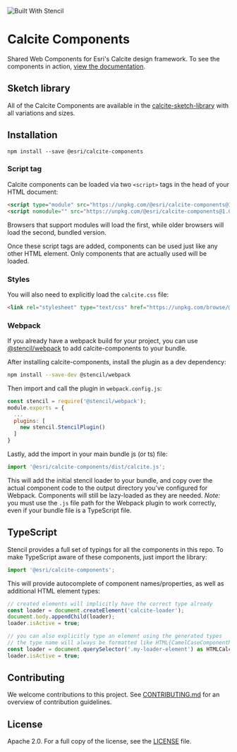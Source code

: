 ![Built With Stencil](https://img.shields.io/badge/-Built%20With%20Stencil-16161d.svg?logo=data%3Aimage%2Fsvg%2Bxml%3Bbase64%2CPD94bWwgdmVyc2lvbj0iMS4wIiBlbmNvZGluZz0idXRmLTgiPz4KPCEtLSBHZW5lcmF0b3I6IEFkb2JlIElsbHVzdHJhdG9yIDE5LjIuMSwgU1ZHIEV4cG9ydCBQbHVnLUluIC4gU1ZHIFZlcnNpb246IDYuMDAgQnVpbGQgMCkgIC0tPgo8c3ZnIHZlcnNpb249IjEuMSIgaWQ9IkxheWVyXzEiIHhtbG5zPSJodHRwOi8vd3d3LnczLm9yZy8yMDAwL3N2ZyIgeG1sbnM6eGxpbms9Imh0dHA6Ly93d3cudzMub3JnLzE5OTkveGxpbmsiIHg9IjBweCIgeT0iMHB4IgoJIHZpZXdCb3g9IjAgMCA1MTIgNTEyIiBzdHlsZT0iZW5hYmxlLWJhY2tncm91bmQ6bmV3IDAgMCA1MTIgNTEyOyIgeG1sOnNwYWNlPSJwcmVzZXJ2ZSI%2BCjxzdHlsZSB0eXBlPSJ0ZXh0L2NzcyI%2BCgkuc3Qwe2ZpbGw6I0ZGRkZGRjt9Cjwvc3R5bGU%2BCjxwYXRoIGNsYXNzPSJzdDAiIGQ9Ik00MjQuNywzNzMuOWMwLDM3LjYtNTUuMSw2OC42LTkyLjcsNjguNkgxODAuNGMtMzcuOSwwLTkyLjctMzAuNy05Mi43LTY4LjZ2LTMuNmgzMzYuOVYzNzMuOXoiLz4KPHBhdGggY2xhc3M9InN0MCIgZD0iTTQyNC43LDI5Mi4xSDE4MC40Yy0zNy42LDAtOTIuNy0zMS05Mi43LTY4LjZ2LTMuNkgzMzJjMzcuNiwwLDkyLjcsMzEsOTIuNyw2OC42VjI5Mi4xeiIvPgo8cGF0aCBjbGFzcz0ic3QwIiBkPSJNNDI0LjcsMTQxLjdIODcuN3YtMy42YzAtMzcuNiw1NC44LTY4LjYsOTIuNy02OC42SDMzMmMzNy45LDAsOTIuNywzMC43LDkyLjcsNjguNlYxNDEuN3oiLz4KPC9zdmc%2BCg%3D%3D&colorA=16161d&style=flat-square)

# Calcite Components

Shared Web Components for Esri's Calcite design framework. To see the components in action, [view the documentation](https://esri.github.io/calcite-components/).

## Sketch library
All of the Calcite Components are available in the [calcite-sketch-library](https://github.com/Esri/calcite-sketch-libraries) with all variations and sizes.

## Installation

```
npm install --save @esri/calcite-components
```

### Script tag

Calcite components can be loaded via two `<script>` tags in the head of your HTML document:

```html
<script type="module" src="https://unpkg.com/@esri/calcite-components@1.0.0-beta.15/dist/calcite/calcite.esm.js"></script>
<script nomodule="" src="https://unpkg.com/@esri/calcite-components@1.0.0-beta.15/dist/calcite/calcite.js"></script>
```

Browsers that support modules will load the first, while older browsers will load the second, bundled version.

Once these script tags are added, components can be used just like any other HTML element. Only components that are actually used will be loaded.

### Styles

You will also need to explicitly load the `calcite.css` file:

```html
<link rel="stylesheet" type="text/css" href="https://unpkg.com/browse/@esri/calcite-components@1.0.0-beta.15/dist/calcite/calcite.css">
```


### Webpack

If you already have a webpack build for your project, you can use [@stencil/webpack](https://github.com/ionic-team/stencil-webpack) to add calcite-components to your bundle.

After installing calcite-components, install the plugin as a dev dependency:

```bash
npm install --save-dev @stencil/webpack
```

Then import and call the plugin in `webpack.config.js`:

```js
const stencil = require('@stencil/webpack');
module.exports = {
  ...
  plugins: [
    new stencil.StencilPlugin()
  ]
}
```

Lastly, add the import in your main bundle js (or ts) file:

```js
import '@esri/calcite-components/dist/calcite.js';
```

This will add the initial stencil loader to your bundle, and copy over the actual component code to the output directory you've configured for Webpack. Components will still be lazy-loaded as they are needed. *Note:* you must use the `.js` file path for the Webpack plugin to work correctly, even if your bundle file is a TypeScript file.

## TypeScript

Stencil provides a full set of typings for all the components in this repo. To make TypeScript aware of these components, just import the library:

```ts
import '@esri/calcite-components';
```

This will provide autocomplete of component names/properties, as well as additional HTML element types:

```ts
// created elements will implicitly have the correct type already
const loader = document.createElement('calcite-loader');
document.body.appendChild(loader);
loader.isActive = true;

// you can also explicitly type an element using the generated types
// the type name will always be formatted like HTML{CamelCaseComponentName}Element
const loader = document.querySelector('.my-loader-element') as HTMLCalciteLoaderElement;
loader.isActive = true;
```

## Contributing

We welcome contributions to this project. See [CONTRIBUTING.md](./CONTRIBUTING.md) for an overview of contribution guidelines.

## License

Apache 2.0. For a full copy of the license, see the [LICENSE](./LICENSE) file.
